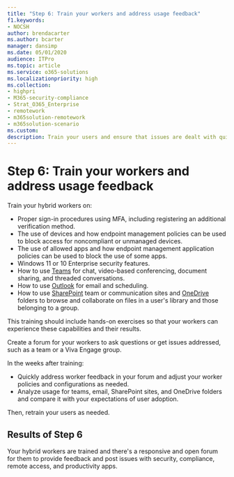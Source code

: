 ```yaml
---
title: "Step 6: Train your workers and address usage feedback"
f1.keywords:
- NOCSH
author: brendacarter
ms.author: bcarter
manager: dansimp
ms.date: 05/01/2020
audience: ITPro
ms.topic: article
ms.service: o365-solutions
ms.localizationpriority: high
ms.collection: 
- highpri
- M365-security-compliance
- Strat_O365_Enterprise
- remotework
- m365solution-remotework
- m365solution-scenario
ms.custom: 
description: Train your users and ensure that issues are dealt with quickly.
---
```


# Step 6: Train your workers and address usage feedback

Train your hybrid workers on:

- Proper sign-in procedures using MFA, including registering an additional verification method.
- The use of devices and how endpoint management policies can be used to block access for noncompliant or unmanaged devices.
- The use of allowed apps and how endpoint management application policies can be used to block the use of some apps.
- Windows 11 or 10 Enterprise security features.
- How to use [Teams](/microsoftteams/training-microsoft-teams-landing-page) for chat, video-based conferencing, document sharing, and threaded conversations.
- How to use [Outlook](https://support.office.com/article/outlook-training-8a5b816d-9052-4190-a5eb-494512343cca) for email and scheduling.
- How to use [SharePoint](https://support.office.com/article/sharepoint-online-video-training-cb8ef501-84db-4427-ac77-ec2009fb8e23) team or communication sites and [OneDrive](https://support.office.com/article/onedrive-video-training-1f608184-b7e6-43ca-8753-2ff679203132) folders to browse and collaborate on files in a user's library and those belonging to a group.

This training should include hands-on exercises so that your workers can experience these capabilities and their results.

Create a forum for your workers to ask questions or get issues addressed, such as a team or a Viva Engage group.

In the weeks after training:

- Quickly address worker feedback in your forum and adjust your worker policies and configurations as needed.
- Analyze usage for teams, email, SharePoint sites, and OneDrive folders and compare it with your expectations of user adoption.

Then, retrain your users as needed.

## Results of Step 6

Your hybrid workers are trained and there's a responsive and open forum for them to provide feedback and post issues with security, compliance, remote access, and productivity apps.
